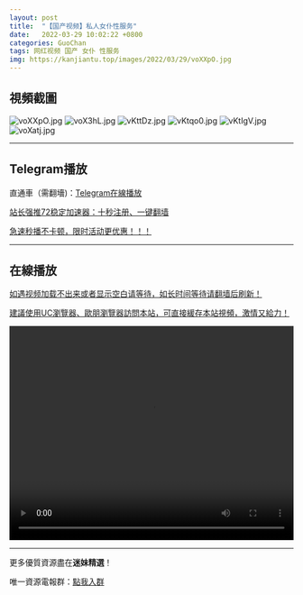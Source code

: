 ```yaml
---
layout: post
title:  "【国产视频】私人女仆性服务"
date:   2022-03-29 10:02:22 +0800
categories: GuoChan
tags: 网红视频 国产 女仆 性服务
img: https://kanjiantu.top/images/2022/03/29/voXXpO.jpg
---
```



## 視頻截圖

![voXXpO.jpg](https://kanjiantu.top/images/2022/03/29/voXXpO.jpg)
![voX3hL.jpg](https://kanjiantu.top/images/2022/03/29/voX3hL.jpg)
![vKttDz.jpg](https://kanjiantu.top/images/2022/03/29/vKttDz.jpg)
![vKtqo0.jpg](https://kanjiantu.top/images/2022/03/29/vKtqo0.jpg)
![vKtIgV.jpg](https://kanjiantu.top/images/2022/03/29/vKtIgV.jpg)
![voXatj.jpg](https://kanjiantu.top/images/2022/03/29/voXatj.jpg)

* * *
## Telegram播放

直通車（需翻墻)：[Telegram在線播放](https://t.me/mimeijingxuan/138)

<u>站长强推72稳定加速器：[十秒注册、一键翻墙](https://72vpn.xyz/#/register?code=mimei) </u>


<u>急速秒播不卡顿，限时活动更优惠！！！</u>
* * *
## 在線播放
<u>如遇视频加载不出来或者显示空白请等待，如长时间等待请翻墙后刷新！</u>

<u>建議使用UC瀏覽器、歐朋瀏覽器訪問本站，可直接緩存本站視頻，激情又給力！</u>
<center><video src="https://cdn.publer.io/uploads/videos/62473fe9db279732fb55c2af/a38c73992969abeaec44548b31ae34d2.mp4" width="100%" height="380px" controls="controls"></video></center>

* * *
更多優質資源盡在**迷妹精選**！

唯一資源電報群：[點我入群](https://t.me/mimeijingxuan)


